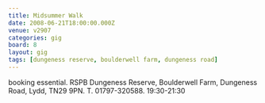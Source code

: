 ```yaml
---
title: Midsummer Walk
date: 2008-06-21T18:00:00.000Z
venue: v2907
categories: gig
board: 8
layout: gig
tags: [dungeness reserve, boulderwell farm, dungeness road]
---
```

booking essential.  RSPB Dungeness Reserve, Boulderwell Farm, Dungeness Road, Lydd, TN29 9PN.  T. 01797-320588.    19:30-21:30